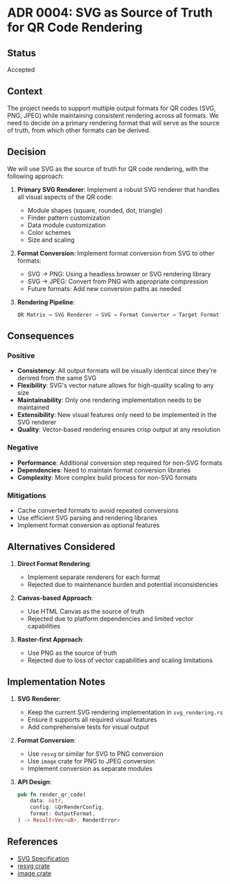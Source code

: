 # ADR 0004: SVG as Source of Truth for QR Code Rendering

## Status

Accepted

## Context

The project needs to support multiple output formats for QR codes (SVG, PNG, JPEG) while maintaining consistent rendering across all formats. We need to decide on a primary rendering format that will serve as the source of truth, from which other formats can be derived.

## Decision

We will use SVG as the source of truth for QR code rendering, with the following approach:

1. **Primary SVG Renderer**: Implement a robust SVG renderer that handles all visual aspects of the QR code:

   - Module shapes (square, rounded, dot, triangle)
   - Finder pattern customization
   - Data module customization
   - Color schemes
   - Size and scaling

2. **Format Conversion**: Implement format conversion from SVG to other formats:

   - SVG → PNG: Using a headless browser or SVG rendering library
   - SVG → JPEG: Convert from PNG with appropriate compression
   - Future formats: Add new conversion paths as needed

3. **Rendering Pipeline**:
   ```
   QR Matrix → SVG Renderer → SVG → Format Converter → Target Format
   ```

## Consequences

### Positive

- **Consistency**: All output formats will be visually identical since they're derived from the same SVG
- **Flexibility**: SVG's vector nature allows for high-quality scaling to any size
- **Maintainability**: Only one rendering implementation needs to be maintained
- **Extensibility**: New visual features only need to be implemented in the SVG renderer
- **Quality**: Vector-based rendering ensures crisp output at any resolution

### Negative

- **Performance**: Additional conversion step required for non-SVG formats
- **Dependencies**: Need to maintain format conversion libraries
- **Complexity**: More complex build process for non-SVG formats

### Mitigations

- Cache converted formats to avoid repeated conversions
- Use efficient SVG parsing and rendering libraries
- Implement format conversion as optional features

## Alternatives Considered

1. **Direct Format Rendering**:

   - Implement separate renderers for each format
   - Rejected due to maintenance burden and potential inconsistencies

2. **Canvas-based Approach**:

   - Use HTML Canvas as the source of truth
   - Rejected due to platform dependencies and limited vector capabilities

3. **Raster-first Approach**:
   - Use PNG as the source of truth
   - Rejected due to loss of vector capabilities and scaling limitations

## Implementation Notes

1. **SVG Renderer**:

   - Keep the current SVG rendering implementation in `svg_rendering.rs`
   - Ensure it supports all required visual features
   - Add comprehensive tests for visual output

2. **Format Conversion**:

   - Use `resvg` or similar for SVG to PNG conversion
   - Use `image` crate for PNG to JPEG conversion
   - Implement conversion as separate modules

3. **API Design**:
   ```rust
   pub fn render_qr_code(
       data: &str,
       config: &QrRenderConfig,
       format: OutputFormat,
   ) -> Result<Vec<u8>, RenderError>
   ```

## References

- [SVG Specification](https://www.w3.org/TR/SVG2/)
- [resvg crate](https://crates.io/crates/resvg)
- [image crate](https://crates.io/crates/image)
